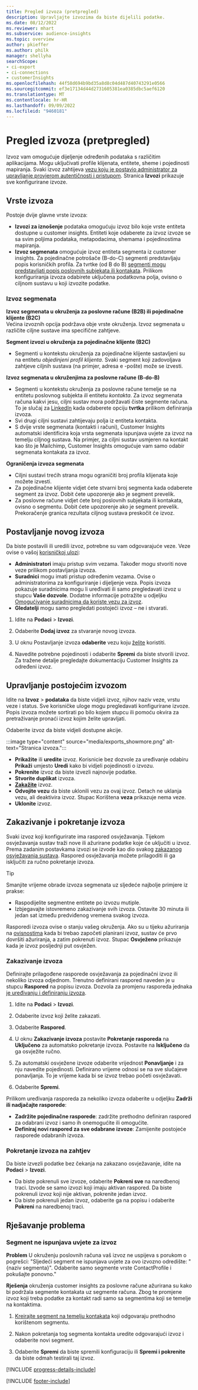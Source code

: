 ```yaml
---
title: Pregled izvoza (pretpregled)
description: Upravljajte izvozima da biste dijelili podatke.
ms.date: 08/12/2022
ms.reviewer: mhart
ms.subservice: audience-insights
ms.topic: overview
author: pkieffer
ms.author: philk
manager: shellyha
searchScope:
- ci-export
- ci-connections
- customerInsights
ms.openlocfilehash: 44f58d694b9bd35a8d8c04d487d40743291e0566
ms.sourcegitcommit: ef3e17134d44d2731605381ea0385dbc5aef6120
ms.translationtype: MT
ms.contentlocale: hr-HR
ms.lasthandoff: 09/09/2022
ms.locfileid: "9460181"
---
```

# <a name="exports-preview-overview"></a>Pregled izvoza (pretpregled)

 Izvoz vam omogućuje dijeljenje određenih podataka s različitim aplikacijama. Mogu uključivati profile klijenata, entitete, sheme i pojedinosti mapiranja. Svaki izvoz zahtijeva [vezu koju je postavio administrator za upravljanje provjerom autentičnosti i pristupom](connections.md). Stranica **Izvozi** prikazuje sve konfigurirane izvoze.

## <a name="export-types"></a>Vrste izvoza

Postoje dvije glavne vrste izvoza:  

- **Izvozi za iznošenje** podataka omogućuju izvoz bilo koje vrste entiteta dostupne u customer insights. Entiteti koje odaberete za izvoz izvoze se sa svim poljima podataka, metapodacima, shemama i pojedinostima mapiranja.
- **Izvoz segmenata** omogućuje izvoz entiteta segmenta iz customer insights. Za pojedinačne potrošače (B-do-C) segmenti predstavljaju popis korisničkih profila. Za tvrtke (od B do B) [segmenti mogu predstavljati popis poslovnih subjekata ili kontakata](segment-builder.md#create-a-new-segment-with-segment-builder). Prilikom konfiguriranja izvoza odabirete uključena podatkovna polja, ovisno o ciljnom sustavu u koji izvozite podatke.

### <a name="export-segments"></a>Izvoz segmenata

**Izvoz segmenata u okruženja za poslovne račune (B2B) ili pojedinačne klijente (B2C)**  
Većina izvoznih opcija podržava obje vrste okruženja. Izvoz segmenata u različite ciljne sustave ima specifične zahtjeve. 

**Segment izvozi u okruženja za pojedinačne klijente (B2C)**  
- Segmenti u kontekstu okruženja za pojedinačne klijente sastavljeni su na entitetu *objedinjeni profil klijenta*. Svaki segment koji zadovoljava zahtjeve ciljnih sustava (na primjer, adresa e -pošte) može se izvesti.

**Izvoz segmenata u okruženjima za poslovne račune (B-do-B)**  
- Segmenti u kontekstu okruženja za poslovne račune temelje se na entitetu poslovnog subjekta *ili* entitetu *kontakta*. Za izvoz segmenata računa kakvi jesu, ciljni sustav mora podržavati čiste segmente računa. To je slučaj za [LinkedIn](export-linkedin-ads.md) kada odaberete opciju **tvrtka** prilikom definiranja izvoza.
- Svi drugi ciljni sustavi zahtijevaju polja iz entiteta kontakta.
- S dvije vrste segmenata (kontakti i računi), Customer Insights automatski identificira koja vrsta segmenata ispunjava uvjete za izvoz na temelju ciljnog sustava. Na primjer, za ciljni sustav usmjeren na kontakt kao što je Mailchimp, Customer Insights omogućuje vam samo odabir segmenata kontakata za izvoz.

**Ograničenja izvoza segmenata**  
- Ciljni sustavi trećih strana mogu ograničiti broj profila klijenata koje možete izvesti. 
- Za pojedinačne klijente vidjet ćete stvarni broj segmenta kada odaberete segment za izvoz. Dobit ćete upozorenje ako je segment prevelik. 
- Za poslovne račune vidjet ćete broj poslovnih subjekata ili kontakata, ovisno o segmentu. Dobit ćete upozorenje ako je segment prevelik. Prekoračenje granica rezultata ciljnog sustava preskočit će izvoz.

## <a name="set-up-a-new-export"></a>Postavljanje novog izvoza

Da biste postavili ili uredili izvoz, potrebne su vam odgovarajuće veze. Veze ovise o vašoj [korisničkoj ulozi](permissions.md):
- **Administratori** imaju pristup svim vezama. Također mogu stvoriti nove veze prilikom postavljanja izvoza.
- **Suradnici** mogu imati pristup određenim vezama. Ovise o administratorima za konfiguriranje i dijeljenje veza. Popis izvoza pokazuje suradnicima mogu li uređivati ili samo pregledavati izvoz u stupcu **Vaše dozvole**. Dodatne informacije potražite u odjeljku [Omogućivanje suradnicima da koriste vezu za izvoz](connections.md#allow-contributors-to-use-a-connection-for-exports).
- **Gledatelji** mogu samo pregledati postojeći izvoz – ne i stvarati.

1. Idite na **Podaci** > **Izvozi**.

1. Odaberite **Dodaj izvoz** za stvaranje novog izvoza.

1. U oknu Postavljanje izvoza **odaberite** vezu koju [želite](connections.md) koristiti.

1. Navedite potrebne pojedinosti i odaberite **Spremi** da biste stvorili izvoz. Za tražene detalje pregledajte dokumentaciju Customer Insights za određeni izvoz.

## <a name="manage-existing-exports"></a>Upravljanje postojećim izvozom

Idite na **Izvoz** > **podataka** da biste vidjeli izvoz, njihov naziv veze, vrstu veze i status. Sve korisničke uloge mogu pregledavati konfigurirane izvoze. Popis izvoza možete sortirati po bilo kojem stupcu ili pomoću okvira za pretraživanje pronaći izvoz kojim želite upravljati.

Odaberite izvoz da biste vidjeli dostupne akcije.

:::image type="content" source="media/exports_showmore.png" alt-text="Stranica izvoza.":::

- **Prikažite** ili **uredite** izvoz. Korisnicie bez dozvole za uređivanje odabiru **Prikaži** umjesto **Uredi** kako bi vidjeli pojedinosti o izvozu.
- **Pokrenite** izvoz da biste izvezli najnovije podatke.
- **Stvorite duplikat** izvoza.
- **[Zakažite](#schedule-and-run-exports)** izvoz.
- **Odvojite vezu** da biste uklonili vezu za ovaj izvoz. Detach ne uklanja vezu, ali deaktivira izvoz. Stupac Korištena **veza** prikazuje nema veze.
- **Uklonite** izvoz.

## <a name="schedule-and-run-exports"></a>Zakazivanje i pokretanje izvoza

Svaki izvoz koji konfigurirate ima raspored osvježavanja. Tijekom osvježavanja sustav traži nove ili ažurirane podatke koje će uključiti u izvoz. Prema zadanim postavkama izvozi se izvode kao dio svakog [zakazanog osvježavanja sustava](schedule-refresh.md). Raspored osvježavanja možete prilagoditi ili ga isključiti za ručno pokretanje izvoza.

> [!TIP]
> Smanjite vrijeme obrade izvoza segmenata uz sljedeće najbolje primjere iz prakse:
> - Raspodijelite segmentne entitete po izvozu mutiple.
> - Izbjegavajte istovremeno zakazivanje svih izvoza. Ostavite 30 minuta ili jedan sat između predviđenog vremena svakog izvoza.

Rasporedi izvoza ovise o stanju vašeg okruženja. Ako su u tijeku ažuriranja na [ovisnostima](system.md#refresh-processes) kada bi trebao započeti planirani izvoz, sustav će prvo dovršiti ažuriranja, a zatim pokrenuti izvoz. Stupac **Osvježeno** prikazuje kada je izvoz posljednji put osvježen.

### <a name="schedule-exports"></a>Zakazivanje izvoza

Definirajte prilagođene rasporede osvježavanja za pojedinačni izvoz ili nekoliko izvoza odjednom. Trenutno definirani raspored naveden je u stupcu **Raspored** na popisu izvoza. Dozvola za promjenu rasporeda jednaka [je uređivanju i definiranju izvoza](export-destinations.md#set-up-a-new-export).

1. Idite na **Podaci** > **Izvozi**.

1. Odaberite izvoz koji želite zakazati.

1. Odaberite **Raspored**.

1. U oknu **Zakazivanje izvoza** postavite **Pokretanje rasporeda** na **Uključeno** za automatsko pokretanje izvoza. Postavite na **Isključeno** da ga osvježite ručno.

1. Za automatski osvježene izvoze odaberite vrijednost **Ponavljanje** i za nju navedite pojedinosti. Definirano vrijeme odnosi se na sve slučajeve ponavljanja. To je vrijeme kada bi se izvoz trebao početi osvježavati.

1. Odaberite **Spremi**.

Prilikom uređivanja rasporeda za nekoliko izvoza odaberite u odjeljku **Zadrži ili nadjačajte rasporede**:

- **Zadržite pojedinačne rasporede**: zadržite prethodno definiran raspored za odabrani izvoz i samo ih onemogućite ili omogućite.
- **Definiraj novi raspored za sve odabrane izvoze**: Zamijenite postojeće rasporede odabranih izvoza.

### <a name="run-exports-on-demand"></a>Pokretanje izvoza na zahtjev

Da biste izvezli podatke bez čekanja na zakazano osvježavanje, idite na **Podaci** > **Izvozi**.

- Da biste pokrenuli sve izvoze, odaberite **Pokreni sve** na naredbenoj traci. Izvode se samo izvozi koji imaju aktivan raspored. Da biste pokrenuli izvoz koji nije aktivan, pokrenite jedan izvoz.
- Da biste pokrenuli jedan izvoz, odaberite ga na popisu i odaberite **Pokreni** na naredbenoj traci.

## <a name="troubleshooting"></a>Rješavanje problema

### <a name="segment-not-eligible-for-export"></a>Segment ne ispunjava uvjete za izvoz

**Problem** U okruženju poslovnih računa vaš izvoz ne uspijeva s porukom o pogrešci: "Sljedeći segment ne ispunjava uvjete za ovo izvozno odredište: "{naziv segmenta}". Odaberite samo segmente vrste ContactProfile i pokušajte ponovno."

**Rješenja** okruženja customer insights za poslovne račune ažurirana su kako bi podržala segmente kontakata uz segmente računa. Zbog te promjene izvoz koji treba podatke za kontakt radi samo sa segmentima koji se temelje na kontaktima.

1. [Kreirajte segment na temelju kontakata](segment-builder.md) koji odgovaraju prethodno korištenom segmentu.

1. Nakon pokretanja tog segmenta kontakta uredite odgovarajući izvoz i odaberite novi segment.

1. Odaberite **Spremi** da biste spremili konfiguraciju ili **Spremi i pokrenite** da biste odmah testirali taj izvoz.

[!INCLUDE [progress-details-include](includes/progress-details-pane.md)]


[!INCLUDE [footer-include](includes/footer-banner.md)]
